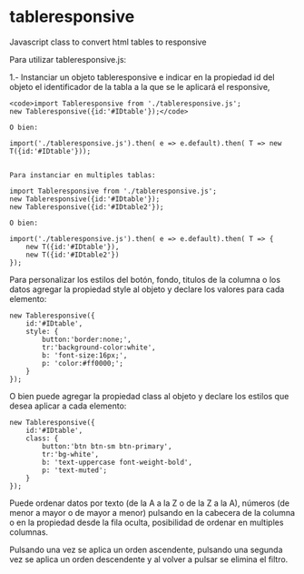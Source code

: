 # tableresponsive
Javascript class to convert html tables to responsive

Para utilizar tableresponsive.js:

1.- Instanciar un objeto tableresponsive e indicar en la propiedad id del objeto el identificador de la tabla a la que se le aplicará el responsive,
    
    <code>import Tableresponsive from './tableresponsive.js';
    new Tableresponsive({id:'#IDtable'});</code>

    O bien:

    import('./tableresponsive.js').then( e => e.default).then( T => new T({id:'#IDtable'}));


    Para instanciar en multiples tablas:

    import Tableresponsive from './tableresponsive.js';
    new Tableresponsive({id:'#IDtable'});
    new Tableresponsive({id:'#IDtable2'});

    O bien:

    import('./tableresponsive.js').then( e => e.default).then( T => {
        new T({id:'#IDtable'}),
        new T({id:'#IDtable2'})
    });


Para personalizar los estilos del botón, fondo, titulos de la columna o los datos agregar la propiedad style al objeto y declare los valores para cada elemento:

    new Tableresponsive({
        id:'#IDtable',
        style: {
            button:'border:none;',
            tr:'background-color:white',
            b: 'font-size:16px;',
            p: 'color:#ff0000;';
        }
    });

O bien puede agregar la propiedad class al objeto y declare los estilos que desea aplicar a cada elemento:

    new Tableresponsive({
        id:'#IDtable',
        class: {
            button:'btn btn-sm btn-primary',
            tr:'bg-white',
            b: 'text-uppercase font-weight-bold',
            p: 'text-muted';
        }
    });

Puede ordenar datos por texto (de la A a la Z o de la Z a la A), números (de menor a mayor o de mayor a menor) pulsando en la cabecera de la columna o en la propiedad desde la fila oculta, posibilidad de ordenar en multiples columnas.

Pulsando una vez se aplica un orden ascendente, pulsando una segunda vez se aplica un orden descendente y al volver a pulsar se elimina el filtro. 